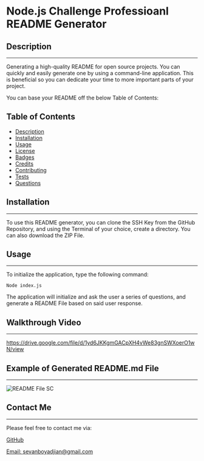 # Node.js Challenge Professioanl README Generator

## Description
________
Generating a high-quality README for open source projects. You can quickly and easily generate one by using a command-line application. This is beneficial so you can dedicate your time to more important parts of your project.

You can base your README off the below Table of Contents:

 ## Table of Contents
  * [Description](#description)
  * [Installation](#installation)
  * [Usage](#usage)
  * [License](#license)
  * [Badges](#badges)
  * [Credits](#credits)
  * [Contributing](#contributing)
  * [Tests](#tests)
  * [Questions](#questions) 


## Installation
____________

To use this README generator, you can clone the SSH Key from the GitHub Repository, and using the Terminal of your choice, create a directory. You can also download the ZIP File.

## Usage
_____________

To initialize the application, type the following command:

```
Node index.js
```

The application will initialize and ask the user a series of questions, and generate a README File based on said user response.

## Walkthrough Video
__________

https://drive.google.com/file/d/1yd6JKKgmGACpXH4vWe83gnSWXoerO1wN/view

## Example of Generated README.md File
___

![README File SC](https://user-images.githubusercontent.com/82056351/155911623-ca2b01bf-163e-4c20-9e18-cbdd3a175456.jpg)


## Contact Me
___

Please feel free to contact me via:

[GitHub](https://github.com/BDJS0033)
  
[Email: sevanboyadjian@gmail.com](mailto:l)